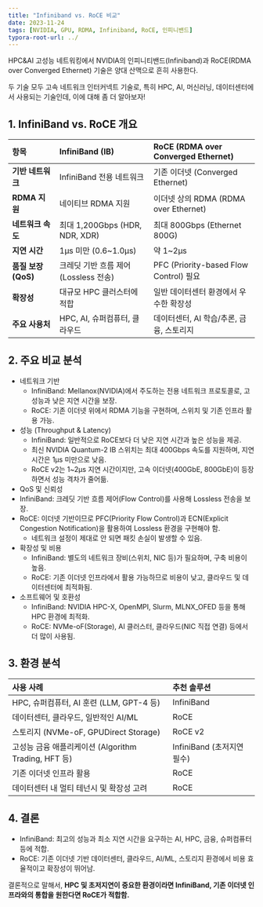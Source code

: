 ```yaml
---
title: "Infiniband vs. RoCE 비교"
date: 2023-11-24
tags: [NVIDIA, GPU, RDMA, Infiniband, RoCE, 인피니밴드]
typora-root-url: ../
---
```


HPC&AI 고성능 네트워킹에서 NVIDIA의 인피니티밴드(Infiniband)과 RoCE(RDMA over Converged Ethernet) 기술은 양대 산맥으로 흔히 사용한다.

두 기술 모두 고속 네트워크 인터커넥트 기술로, 특히 HPC, AI, 머신러닝, 데이터센터에서 사용되는 기술인데, 이에 대해 좀 더 알아보자!



## 1. **InfiniBand vs. RoCE 개요**

| **항목**            | **InfiniBand (IB)**                   | **RoCE (RDMA over Converged Ethernet)**  |
| :------------------ | :------------------------------------ | :--------------------------------------- |
| **기반 네트워크**   | InfiniBand 전용 네트워크              | 기존 이더넷 (Converged Ethernet)         |
| **RDMA 지원**       | 네이티브 RDMA 지원                    | 이더넷 상의 RDMA (RDMA over Ethernet)    |
| **네트워크 속도**   | 최대 1,200Gbps (HDR, NDR, XDR)        | 최대 800Gbps (Ethernet 800G)             |
| **지연 시간**       | 1µs 미만 (0.6~1.0µs)                  | 약 1~2µs                                 |
| **품질 보장 (QoS)** | 크레딧 기반 흐름 제어 (Lossless 전송) | PFC (Priority-based Flow Control) 필요   |
| **확장성**          | 대규모 HPC 클러스터에 적합            | 일반 데이터센터 환경에서 우수한 확장성   |
| **주요 사용처**     | HPC, AI, 슈퍼컴퓨터, 클라우드         | 데이터센터, AI 학습/추론, 금융, 스토리지 |



## 2. 주요 비교 분석

* 네트워크 기반
  * InfiniBand: Mellanox(NVIDIA)에서 주도하는 전용 네트워크 프로토콜로, 고성능과 낮은 지연 시간을 보장.
  * RoCE: 기존 이더넷 위에서 RDMA 기능을 구현하며, 스위치 및 기존 인프라 활용 가능.
* 성능 (Throughput & Latency)
  * InfiniBand: 일반적으로 RoCE보다 더 낮은 지연 시간과 높은 성능을 제공.
  * 최신 NVIDIA Quantum-2 IB 스위치는 최대 400Gbps 속도를 지원하며, 지연 시간은 1μs 미만으로 낮음.
  * RoCE v2는 1~2μs 지연 시간이지만, 고속 이더넷(400GbE, 800GbE)이 등장하면서 성능 격차가 줄어듦.
*  QoS 및 신뢰성
  * InfiniBand: 크레딧 기반 흐름 제어(Flow Control)를 사용해 Lossless 전송을 보장.
  * RoCE: 이더넷 기반이므로 PFC(Priority Flow Control)과 ECN(Explicit Congestion Notification)을 활용하여 Lossless 환경을 구현해야 함.
    * 네트워크 설정이 제대로 안 되면 패킷 손실이 발생할 수 있음.
* 확장성 및 비용
  * InfiniBand: 별도의 네트워크 장비(스위치, NIC 등)가 필요하며, 구축 비용이 높음.
  * RoCE: 기존 이더넷 인프라에서 활용 가능하므로 비용이 낮고, 클라우드 및 데이터센터에 최적화됨.
* 소프트웨어 및 호환성
  * InfiniBand: NVIDIA HPC-X, OpenMPI, Slurm, MLNX_OFED 등을 통해 HPC 환경에 최적화.
  * RoCE: NVMe-oF(Storage), AI 클러스터, 클라우드(NIC 직접 연결) 등에서 더 많이 사용됨.



## 3. 환경 분석

| **사용 사례**                                        | **추천 솔루션**            |
| :--------------------------------------------------- | :------------------------- |
| HPC, 슈퍼컴퓨터, AI 훈련 (LLM, GPT-4 등)             | InfiniBand                 |
| 데이터센터, 클라우드, 일반적인 AI/ML                 | RoCE                       |
| 스토리지 (NVMe-oF, GPUDirect Storage)                | RoCE v2                    |
| 고성능 금융 애플리케이션 (Algorithm Trading, HFT 등) | InfiniBand (초저지연 필수) |
| 기존 이더넷 인프라 활용                              | RoCE                       |
| 데이터센터 내 멀티 테넌시 및 확장성 고려             | RoCE                       |



## 4. 결론

* InfiniBand: 최고의 성능과 최소 지연 시간을 요구하는 AI, HPC, 금융, 슈퍼컴퓨터 등에 적합.
* RoCE: 기존 이더넷 기반 데이터센터, 클라우드, AI/ML, 스토리지 환경에서 비용 효율적이고 확장성이 뛰어남.



결론적으로 말해서, **HPC 및 초저지연이 중요한 환경이라면 InfiniBand, 기존 이더넷 인프라와의 통합을 원한다면 RoCE가 적합함.**

